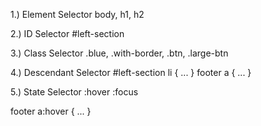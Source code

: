 1.) Element Selector body, h1, h2

2.) ID Selector #left-section

3.) Class Selector .blue, .with-border, .btn, .large-btn

4.) Descendant Selector #left-section li { ... } footer a { ... }

5.) State Selector :hover :focus

footer a:hover { ... }
